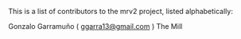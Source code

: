 This is a list of contributors to the mrv2 project, listed alphabetically:

Gonzalo Garramuño ( ggarra13@gmail.com )
The Mill

